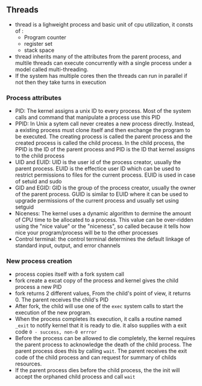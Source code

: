 ## Threads
  - thread is a lighweight process and basic unit of cpu utilization, it consts of :
    - Program counter
    - register set
    - stack space
  - thread inherits many of the attributes from the parent process, and multile threads can execute concurrently with a single process under a model called multi-threading.
  - If the system has multiple cores then the threads can run in parallel if not then they take turns in execution

  ### Process attributes
   - PID: The kernel assigns a unix ID to every process. Most of the system calls and command that manipulate a process use this PID
   - PPID: In Unix a sytem call never creates a new process directly. Instead, a existing process must clone itself and then exchange the program to be executed. The creating process is called the parent process and the created process is called the child process. In the child process, the PPID is the ID of the parent process and PID is the ID that kernel assigns to the child process
   - UID and EUID: UID is the user id of the process creator, usually the parent process. EUID is the effectice user ID which can be used to restrict permissions to files for the current process. EUID is used in case of setuid and sudo
   - GID and EGID: GID is the group of the process creator, usually the owner of the parent process. GUID is similar to EUID where it can be used to upgrade permissions of the current process and usually set using setguid
   - Niceness: The kernel uses a dynamic algorithm to dermine the amount of CPU time to be allocated to a process. This value can be over-ridden using the "nice value" or the "niceness", so called because it tells how nice your program/process will be to the other processes
   - Control terminal: the control terminal determines the default linkage of standard input, output, and error channels

### New process creation
  - process copies itself with a fork system call
  - fork create a excat copy of the process and kernel gives the child process a new PID
  - fork returns 2 different values, From the child's point of view, it returns 0. The parent receives the child's PID
  - After fork, the child will use one of the `exec` system calls to start the execution of the new program.
  - When the process completes its execution, it calls a routine named `_exit` to notify kernel that it is ready to die. it also supplies with a exit code `0 - success, non-0 errror`
  - Before the process can be allowed to die completely, the kernel requires the parent process to acknowledge the death of the child process. The parent process does this by calling `wait`. The parent receives the exit code of the child process and can request for summary of childs resources.
  - If the parent process dies before the child process, the the init will accept the orphaned child process and call `wait`
